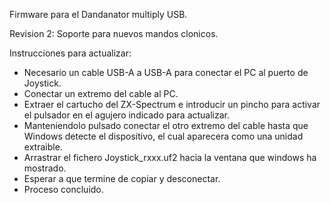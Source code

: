 Firmware para el Dandanator multiply USB.

Revision 2: Soporte para nuevos mandos clonicos.

Instrucciones para actualizar:

- Necesario un cable USB-A a USB-A para conectar el PC al puerto de Joystick.
- Conectar un extremo del cable al PC.
- Extraer el cartucho del ZX-Spectrum e introducir un pincho para activar el pulsador en el agujero indicado para actualizar.
- Manteniendolo pulsado conectar el otro extremo del cable hasta que Windows detecte el dispositivo, el cual aparecera como una unidad extraible.
- Arrastrar el fichero Joystick_rxxx.uf2 hacia la ventana que windows ha mostrado.
- Esperar a que termine de copiar y desconectar.
- Proceso concluido.

